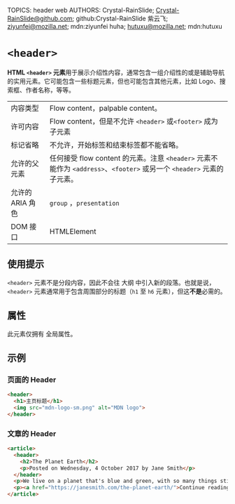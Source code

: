 TOPICS: header web
AUTHORS: Crystal-RainSlide; Crystal-RainSlide@github.com; github:Crystal-RainSlide
         紫云飞; ziyunfei@mozilla.net; mdn:ziyunfei
         huha; hutuxu@mozilla.net; mdn:hutuxu

# `<header>`

**HTML `<header>` 元素**用于展示介绍性内容，通常包含一组介绍性的或是辅助导航的实用元素。它可能包含一些标题元素，但也可能包含其他元素，比如 Logo、搜索框、作者名称，等等。

|||
| -- | --|
| 内容类型 | Flow content，palpable content。|
| 许可内容 | Flow content，但是不允许 `<header>` 或`<footer>` 成为子元素 |
| 标记省略 | 不允许，开始标签和结束标签都不能省略。|
| 允许的父元素 | 任何接受 flow content 的元素。注意 `<header>` 元素不能作为 `<address>`、`<footer>` 或另一个 `<header>` 元素的子元素。|
| 允许的 ARIA 角色 | `group` ，`presentation` |
| DOM 接口 | HTMLElement |

## 使用提示

`<header>` 元素不是分段内容，因此不会往 大纲 中引入新的段落。也就是说，`<header>` 元素通常用于包含周围部分的标题（`h1` 至 `h6` 元素），但这**不是**必需的。

## 属性

此元素仅拥有 全局属性。

## 示例

### 页面的 Header

```html
<header>
  <h1>主页标题</h1>
  <img src="mdn-logo-sm.png" alt="MDN logo">
</header>
```

### 文章的 Header

```html
<article>
  <header>
    <h2>The Planet Earth</h2>
    <p>Posted on Wednesday, 4 October 2017 by Jane Smith</p>
  </header>
  <p>We live on a planet that's blue and green, with so many things still unseen.</p>
  <p><a href="https://janesmith.com/the-planet-earth/">Continue reading....</a></p>
</article>
```
